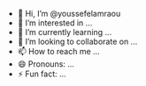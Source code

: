 - 👋 Hi, I’m @youssefelamraou
- 👀 I’m interested in ...
- 🌱 I’m currently learning ...
- 💞️ I’m looking to collaborate on ...
- 📫 How to reach me ...
- 😄 Pronouns: ...
- ⚡ Fun fact: ...

<!---
youssefelamraou/youssefelamraou is a ✨ special ✨ repository because its `README.md` (this file) appears on your GitHub profile.
You can click the Preview link to take a look at your changes.
--->
